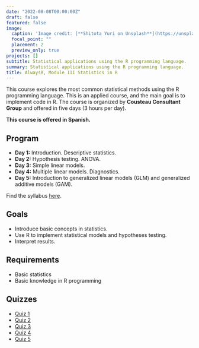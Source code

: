 ```yaml
---
date: "2022-08-08T00:00:00Z"
draft: false
featured: false
image:
  caption: 'Image credit: [**Shitota Yuri on Unsplash**](https://unsplash.com/photos/p0hDztR46cw)'
  focal_point: ""
  placement: 2
  preview_only: true
projects: []
subtitle: Statistical applications using the R programming language.
summary: Statistical applications using the R programming language.
title: AlwaysR, Module III Statistics in R
---
```


This course explores the most common statistical methods using the R programming language. This is an applied course, and the main goal is to implement code in R. The course is organized by **Cousteau Consultant Group** and offered in five days (3 hours per day). 

**This course is offered in Spanish.**

## Program 

- **Day 1:** Introduction. Descriptive statistics. 
- **Day 2:** Hypothesis testing. ANOVA.
- **Day 3:** Simple linear models.
- **Day 4:** Multiple linear models. Diagnostics.
- **Day 5:** Introduction to generalized linear models (GLM) and generalized additive models (GAM).

Find the syllabus [here](https://cousteau-group.com/cursos/alwasyr_modulo_3/).

## Goals

- Introduce basic concepts in statistics.
- Use R to implement statistical models and hypotheses testing.
- Interpret results.

## Requirements

* Basic statistics
* Basic knowledge in R programming

## Quizzes

* [Quiz 1](https://gmoroncorrea.shinyapps.io/AlwaysR-Modulo3-day1/)
* [Quiz 2](https://gmoroncorrea.shinyapps.io/AlwaysR-Modulo3-day2/)
* [Quiz 3](https://gmoroncorrea.shinyapps.io/AlwaysR-Modulo3-day3/)
* [Quiz 4](https://gmoroncorrea.shinyapps.io/AlwaysR-Modulo3-day4/)
* [Quiz 5](https://gmoroncorrea.shinyapps.io/AlwaysR-Modulo3-day5/)



